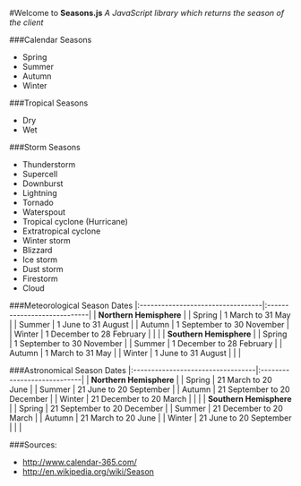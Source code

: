 #Welcome to **Seasons.js**
*A JavaScript library which returns the season of the client*

###Calendar Seasons
* Spring
* Summer
* Autumn
* Winter

###Tropical Seasons
* Dry
* Wet

###Storm Seasons
* Thunderstorm
* Supercell
* Downburst
* Lightning
* Tornado
* Waterspout
* Tropical cyclone (Hurricane)
* Extratropical cyclone
* Winter storm
* Blizzard
* Ice storm
* Dust storm
* Firestorm
* Cloud

###Meteorological Season Dates
|:----------------------------------|:----------------------------|
| **Northern Hemisphere**                                         |
| Spring                            | 1 March to 31 May           |
| Summer                            | 1 June to 31 August         |
| Autumn                            | 1 September to 30 November  |
| Winter                            | 1 December to 28 February   |
|                                                                 |
| **Southern Hemisphere**                                         |
| Spring                            | 1 September to 30 November  |
| Summer                            | 1 December to 28 February   |
| Autumn                            | 1 March to 31 May           |
| Winter                            | 1 June to 31 August         |
|                                                                 |


###Astronomical Season Dates
|:----------------------------------|:----------------------------|
| **Northern Hemisphere**                                         |
| Spring                            | 21 March to 20 June         |
| Summer                            | 21 June to 20 September     |
| Autumn                            | 21 September to 20 December |
| Winter                            | 21 December to 20 March     |
|                                                                 |
| **Southern Hemisphere**                                         |
| Spring                            | 21 September to 20 December |
| Summer                            | 21 December to 20 March     |
| Autumn                            | 21 March to 20 June         |
| Winter                            | 21 June to 20 September     |
|                                                                 |


###Sources: 
- http://www.calendar-365.com/
- http://en.wikipedia.org/wiki/Season